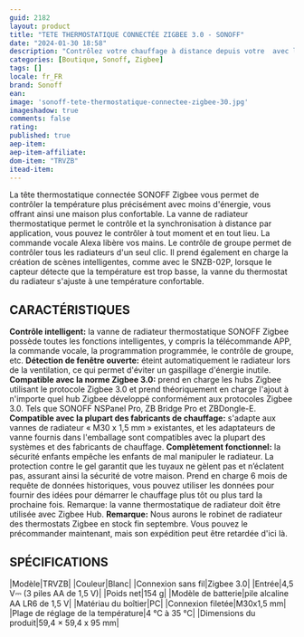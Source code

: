 ```yaml
---
guid: 2182
layout: product 
title: "TETE THERMOSTATIQUE CONNECTÉE ZIGBEE 3.0 - SONOFF"
date: "2024-01-30 18:58"
description: "Contrôlez votre chauffage à distance depuis votre  avec la tête thermostatique connectée Zigbee SONOFF."
categories: [Boutique, Sonoff, Zigbee]
tags: []
locale: fr_FR
brand: Sonoff
ean: 
image: 'sonoff-tete-thermostatique-connectee-zigbee-30.jpg'
imageshadow: true
comments: false
rating:  
published: true
aep-item: 
aep-item-affiliate: 
dom-item: "TRVZB"
itead-item: 
---
```


La tête thermostatique connectée SONOFF Zigbee vous permet de contrôler la température plus précisément avec moins d'énergie, vous offrant ainsi une maison plus confortable. La vanne de radiateur thermostatique permet le contrôle et la synchronisation à distance par application, vous pouvez le contrôler à tout moment et en tout lieu. La commande vocale Alexa libère vos mains. Le contrôle de groupe permet de contrôler tous les radiateurs d'un seul clic. Il prend également en charge la création de scènes intelligentes, comme avec le SNZB-02P, lorsque le capteur détecte que la température est trop basse, la vanne du thermostat du radiateur s'ajuste à une température confortable.

## CARACTÉRISTIQUES

**Contrôle intelligent:** la vanne de radiateur thermostatique SONOFF Zigbee possède toutes les fonctions intelligentes, y compris la télécommande APP, la commande vocale, la programmation programmée, le contrôle de groupe, etc.
**Détection de fenêtre ouverte:** éteint automatiquement le radiateur lors de la ventilation, ce qui permet d'éviter un gaspillage d'énergie inutile.
**Compatible avec la norme Zigbee 3.0:** prend en charge les hubs Zigbee utilisant le protocole Zigbee 3.0 et prend théoriquement en charge l'ajout à n'importe quel hub Zigbee développé conformément aux protocoles Zigbee 3.0. Tels que SONOFF NSPanel Pro, ZB Bridge Pro et ZBDongle-E.
**Compatible avec la plupart des fabricants de chauffage:** s'adapte aux vannes de radiateur « M30 x 1,5 mm » existantes, et les adaptateurs de vanne fournis dans l'emballage sont compatibles avec la plupart des systèmes et des fabricants de chauffage.
**Complètement fonctionnel:** la sécurité enfants empêche les enfants de mal manipuler le radiateur. La protection contre le gel garantit que les tuyaux ne gèlent pas et n’éclatent pas, assurant ainsi la sécurité de votre maison. Prend en charge 6 mois de requête de données historiques, vous pouvez utiliser les données pour fournir des idées pour démarrer le chauffage plus tôt ou plus tard la prochaine fois. Remarque: la vanne thermostatique de radiateur doit être utilisée avec Zigbee Hub. 
**Remarque:** Nous aurons le robinet de radiateur des thermostats Zigbee en stock fin septembre. Vous pouvez le précommander maintenant, mais son expédition peut être retardée d'ici là.

## SPÉCIFICATIONS

|Modèle|TRVZB|
|Couleur|Blanc|
|Connexion sans fil|Zigbee 3.0|
|Entrée|4,5 V⎓ (3 piles AA de 1,5 V)|
|Poids net|154 g|
|Modèle de batterie|pile alcaline AA LR6 de 1,5 V|
|Matériau du boîtier|PC|
|Connexion filetée|M30x1,5 mm|
|Plage de réglage de la température|4 °C à 35 °C|
|Dimensions du produit|59,4 × 59,4 x 95 mm|
